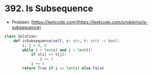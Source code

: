 # 392. Is Subsequence

- Problem: [https://leetcode.com](https://leetcode.com/problems/is-subsequence)

```python
class Solution:
    def isSubsequence(self, s: str, t: str) -> bool:
        i, j = 0, 0
        while i < len(s) and j < len(t):
            if s[i] == t[j]:
                i += 1
            j += 1
        return True if i == len(s) else False
```